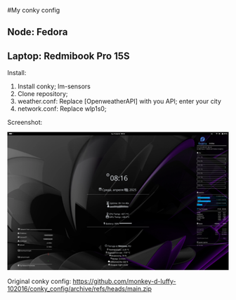 #My conky config 

## Node: Fedora
## Laptop: Redmibook Pro 15S


Install: 
1. Install conky; lm-sensors
2. Clone repository;
3. weather.conf: Replace [OpenweatherAPI] with you API; enter your city
4. network.conf: Replace wlp1s0;

Screenshot:

![screenshot](screenshot.png)

Original conky config:
https://github.com/monkey-d-luffy-102016/conky_config/archive/refs/heads/main.zip
